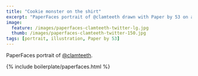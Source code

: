 ```yaml
---
title: "Cookie monster on the shirt"
excerpt: "PaperFaces portrait of @clamteeth drawn with Paper by 53 on an iPad."
image: 
  feature: /images/paperfaces-clamteeth-twitter-lg.jpg
  thumb: /images/paperfaces-clamteeth-twitter-150.jpg
tags: [portrait, illustration, Paper by 53]
---
```


PaperFaces portrait of [@clamteeth](http://twitter.com/clamteeth).

{% include boilerplate/paperfaces.html %}
